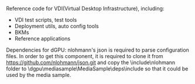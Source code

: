 Reference code for VDI(Virtual Desktop Infrastructure), including:
- VDI test scripts, test tools
- Deployment utils, auto config tools
- BKMs
- Reference applications

Dependencies for dGPU:
nlohmann's json is required to parse configuration files. In order to get this component, it is required to clone it from https://github.com/nlohmann/json.git and copy the \include\nlohmann folder to \dgpu\mediasample\MediaSample\deps\include so that it could be used by the media sample.